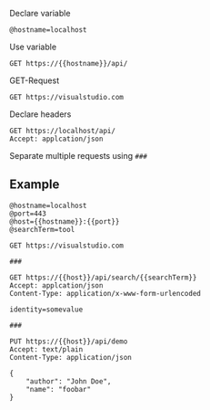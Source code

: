 Declare variable
```http
@hostname=localhost
```

Use variable
```http
GET https://{{hostname}}/api/
```

GET-Request
```http
GET https://visualstudio.com
```

Declare headers
```http
GET https://localhost/api/
Accept: applcation/json
```

Separate multiple requests using `###`

## Example

```http
@hostname=localhost
@port=443
@host={{hostname}}:{{port}}
@searchTerm=tool

GET https://visualstudio.com

###

GET https://{{host}}/api/search/{{searchTerm}}
Accept: applcation/json
Content-Type: application/x-www-form-urlencoded

identity=somevalue

### 

PUT https://{{host}}/api/demo
Accept: text/plain
Content-Type: application/json

{
    "author": "John Doe",
    "name": "foobar"
}
```

